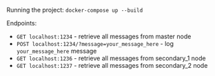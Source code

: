 Running the project:
`docker-compose up --build`

Endpoints:
 - `GET localhost:1234` - retrieve all messages from master node
 - `POST localhost:1234/?message=your_message_here` - log `your_message_here` message
 - `GET localhost:1236` - retrieve all messages from secondary_1 node
 - `GET localhost:1237` - retrieve all messages from secondary_2 node
